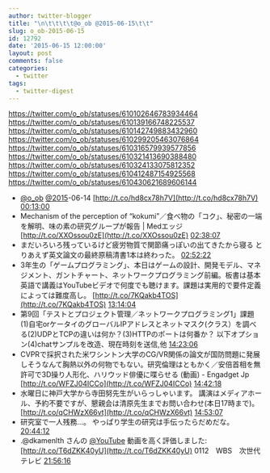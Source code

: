 ```yaml
---
author: twitter-blogger
title: "\n\t\t\t\t@o_ob @2015-06-15\t\t"
slug: o_ob-2015-06-15
id: 12792
date: '2015-06-15 12:00:00'
layout: post
comments: false
categories:
  - twitter
tags:
  - twitter-digest
---
```


https://twitter.com/o_ob/statuses/610102646783934464 https://twitter.com/o_ob/statuses/610139166748225537 https://twitter.com/o_ob/statuses/610142749883432960 https://twitter.com/o_ob/statuses/610299205463076864 https://twitter.com/o_ob/statuses/610316579939577856 https://twitter.com/o_ob/statuses/610321413690388480 https://twitter.com/o_ob/statuses/610324133075812352 https://twitter.com/o_ob/statuses/610412487154925568 https://twitter.com/o_ob/statuses/610430621689606144  

*   [@o_ob](https://twitter.com/o_ob) [@2015](https://twitter.com/2015)-06-14 [http://t.co/hd8cx78h7V](http://t.co/hd8cx78h7V) [00:13:00](https://twitter.com/o_ob/statuses/610102646783934464)
*   Mechanism of the perception of “kokumi”／食べ物の「コク」、秘密の一端を解明、味の素の研究グループが報告 | Medエッジ [http://t.co/XXOssou0zE](http://t.co/XXOssou0zE) [02:38:07](https://twitter.com/o_ob/statuses/610139166748225537)
*   まだいろいろ残っているけど疲労物質で関節痛っぽいの出てきたから寝る とりあえず英文論文の最終原稿清書1本は終わった。 [02:52:22](https://twitter.com/o_ob/statuses/610142749883432960)
*   3年生の「ゲームプログラミング」、本日はゲームの設計、開発モデル、マネジメント、ガントチャート、ネットワークプログラミング前編。板書は基本英語で講義はYouTubeビデオで何度でも聴けます。課題は実用的で要件定義によっては難度高し。 [http://t.co/7KQakb4TOS](http://t.co/7KQakb4TOS) [13:14:04](https://twitter.com/o_ob/statuses/610299205463076864)
*   第9回「テストとプロジェクト管理／ネットワークプログラミング1」課題 (1)自宅orケータイのグローバルIPアドレスとネットマスク(クラス）を調べる(2)UDPとTCPの違いは何か？(3)HTTPのポートは何番か？ 以下オプション(4)chatサンプルを改造、現在時刻を送信,他 [14:23:06](https://twitter.com/o_ob/statuses/610316579939577856)
*   CVPRで採択された米ワシントン大学のCG/VR関係の論文が国防問題に発展しそうなんて胸熱以外の何物でもない。研究倫理はともかく／安倍首相を無許可で3D操り人形化、ハリウッド俳優に喋らせる (動画) - Engadget Jp [http://t.co/WFZJ04ICCo](http://t.co/WFZJ04ICCo) [14:42:18](https://twitter.com/o_ob/statuses/610321413690388480)
*   水曜日に神戸大学から寺田努先生がいらっしゃいます。 講演はメディアホール、予約不要ですが、懇親会は清原先生までお問い合わせ(本日17時まで)。 [http://t.co/qCHWzX66vt](http://t.co/qCHWzX66vt) [14:53:07](https://twitter.com/o_ob/statuses/610324133075812352)
*   研究室で一人残務…。 やっぱり学生の研究は手伝ったらだめだな。 [20:44:12](https://twitter.com/o_ob/statuses/610412487154925568)
*   .@dkamenlth さんの [@YouTube](https://twitter.com/YouTube) 動画を高く評価しました: [http://t.co/T6dZKK40yU](http://t.co/T6dZKK40yU) 0112　WBS　次世代テレビ [21:56:16](https://twitter.com/o_ob/statuses/610430621689606144)